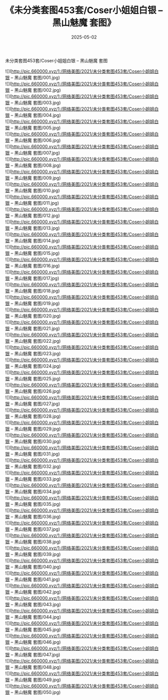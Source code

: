 ﻿---
layout: post
title:  《未分类套图453套/Coser小姐姐白银 – 黑山魅魔 套图》
date:   2025-05-02
img: http://pic.660000.xyz/1:/网络美图/2021/未分类套图453套/Coser小姐姐白银 – 黑山魅魔 套图/000.jpg
categories: [美女, 清纯, 唯美]
---

未分类套图453套/Coser小姐姐白银 – 黑山魅魔 套图

 ![](http://pic.660000.xyz/1:/网络美图/2021/未分类套图453套/Coser小姐姐白银 – 黑山魅魔 套图/001.jpg) <br>![](http://pic.660000.xyz/1:/网络美图/2021/未分类套图453套/Coser小姐姐白银 – 黑山魅魔 套图/002.jpg) <br>![](http://pic.660000.xyz/1:/网络美图/2021/未分类套图453套/Coser小姐姐白银 – 黑山魅魔 套图/003.jpg) <br>![](http://pic.660000.xyz/1:/网络美图/2021/未分类套图453套/Coser小姐姐白银 – 黑山魅魔 套图/004.jpg) <br>![](http://pic.660000.xyz/1:/网络美图/2021/未分类套图453套/Coser小姐姐白银 – 黑山魅魔 套图/005.jpg) <br>![](http://pic.660000.xyz/1:/网络美图/2021/未分类套图453套/Coser小姐姐白银 – 黑山魅魔 套图/006.jpg) <br>![](http://pic.660000.xyz/1:/网络美图/2021/未分类套图453套/Coser小姐姐白银 – 黑山魅魔 套图/007.jpg) <br>![](http://pic.660000.xyz/1:/网络美图/2021/未分类套图453套/Coser小姐姐白银 – 黑山魅魔 套图/008.jpg) <br>![](http://pic.660000.xyz/1:/网络美图/2021/未分类套图453套/Coser小姐姐白银 – 黑山魅魔 套图/009.jpg) <br>![](http://pic.660000.xyz/1:/网络美图/2021/未分类套图453套/Coser小姐姐白银 – 黑山魅魔 套图/010.jpg) <br>![](http://pic.660000.xyz/1:/网络美图/2021/未分类套图453套/Coser小姐姐白银 – 黑山魅魔 套图/011.jpg) <br>![](http://pic.660000.xyz/1:/网络美图/2021/未分类套图453套/Coser小姐姐白银 – 黑山魅魔 套图/012.jpg) <br>![](http://pic.660000.xyz/1:/网络美图/2021/未分类套图453套/Coser小姐姐白银 – 黑山魅魔 套图/013.jpg) <br>![](http://pic.660000.xyz/1:/网络美图/2021/未分类套图453套/Coser小姐姐白银 – 黑山魅魔 套图/014.jpg) <br>![](http://pic.660000.xyz/1:/网络美图/2021/未分类套图453套/Coser小姐姐白银 – 黑山魅魔 套图/015.jpg) <br>![](http://pic.660000.xyz/1:/网络美图/2021/未分类套图453套/Coser小姐姐白银 – 黑山魅魔 套图/016.jpg) <br>![](http://pic.660000.xyz/1:/网络美图/2021/未分类套图453套/Coser小姐姐白银 – 黑山魅魔 套图/017.jpg) <br>![](http://pic.660000.xyz/1:/网络美图/2021/未分类套图453套/Coser小姐姐白银 – 黑山魅魔 套图/018.jpg) <br>![](http://pic.660000.xyz/1:/网络美图/2021/未分类套图453套/Coser小姐姐白银 – 黑山魅魔 套图/019.jpg) <br>![](http://pic.660000.xyz/1:/网络美图/2021/未分类套图453套/Coser小姐姐白银 – 黑山魅魔 套图/020.jpg) <br>![](http://pic.660000.xyz/1:/网络美图/2021/未分类套图453套/Coser小姐姐白银 – 黑山魅魔 套图/021.jpg) <br>![](http://pic.660000.xyz/1:/网络美图/2021/未分类套图453套/Coser小姐姐白银 – 黑山魅魔 套图/022.jpg) <br>![](http://pic.660000.xyz/1:/网络美图/2021/未分类套图453套/Coser小姐姐白银 – 黑山魅魔 套图/023.jpg) <br>![](http://pic.660000.xyz/1:/网络美图/2021/未分类套图453套/Coser小姐姐白银 – 黑山魅魔 套图/024.jpg) <br>![](http://pic.660000.xyz/1:/网络美图/2021/未分类套图453套/Coser小姐姐白银 – 黑山魅魔 套图/025.jpg) <br>![](http://pic.660000.xyz/1:/网络美图/2021/未分类套图453套/Coser小姐姐白银 – 黑山魅魔 套图/026.jpg) <br>![](http://pic.660000.xyz/1:/网络美图/2021/未分类套图453套/Coser小姐姐白银 – 黑山魅魔 套图/027.jpg) <br>![](http://pic.660000.xyz/1:/网络美图/2021/未分类套图453套/Coser小姐姐白银 – 黑山魅魔 套图/028.jpg) <br>![](http://pic.660000.xyz/1:/网络美图/2021/未分类套图453套/Coser小姐姐白银 – 黑山魅魔 套图/029.jpg) <br>![](http://pic.660000.xyz/1:/网络美图/2021/未分类套图453套/Coser小姐姐白银 – 黑山魅魔 套图/030.jpg) <br>![](http://pic.660000.xyz/1:/网络美图/2021/未分类套图453套/Coser小姐姐白银 – 黑山魅魔 套图/031.jpg) <br>![](http://pic.660000.xyz/1:/网络美图/2021/未分类套图453套/Coser小姐姐白银 – 黑山魅魔 套图/032.jpg) <br>![](http://pic.660000.xyz/1:/网络美图/2021/未分类套图453套/Coser小姐姐白银 – 黑山魅魔 套图/033.jpg) <br>![](http://pic.660000.xyz/1:/网络美图/2021/未分类套图453套/Coser小姐姐白银 – 黑山魅魔 套图/034.jpg) <br>![](http://pic.660000.xyz/1:/网络美图/2021/未分类套图453套/Coser小姐姐白银 – 黑山魅魔 套图/035.jpg) <br>![](http://pic.660000.xyz/1:/网络美图/2021/未分类套图453套/Coser小姐姐白银 – 黑山魅魔 套图/036.jpg) <br>![](http://pic.660000.xyz/1:/网络美图/2021/未分类套图453套/Coser小姐姐白银 – 黑山魅魔 套图/037.jpg) <br>![](http://pic.660000.xyz/1:/网络美图/2021/未分类套图453套/Coser小姐姐白银 – 黑山魅魔 套图/038.jpg) <br>![](http://pic.660000.xyz/1:/网络美图/2021/未分类套图453套/Coser小姐姐白银 – 黑山魅魔 套图/039.jpg) <br>![](http://pic.660000.xyz/1:/网络美图/2021/未分类套图453套/Coser小姐姐白银 – 黑山魅魔 套图/040.jpg) <br>![](http://pic.660000.xyz/1:/网络美图/2021/未分类套图453套/Coser小姐姐白银 – 黑山魅魔 套图/041.jpg) <br>![](http://pic.660000.xyz/1:/网络美图/2021/未分类套图453套/Coser小姐姐白银 – 黑山魅魔 套图/042.jpg) <br>![](http://pic.660000.xyz/1:/网络美图/2021/未分类套图453套/Coser小姐姐白银 – 黑山魅魔 套图/043.jpg) <br>![](http://pic.660000.xyz/1:/网络美图/2021/未分类套图453套/Coser小姐姐白银 – 黑山魅魔 套图/044.jpg) <br>![](http://pic.660000.xyz/1:/网络美图/2021/未分类套图453套/Coser小姐姐白银 – 黑山魅魔 套图/045.jpg) <br>![](http://pic.660000.xyz/1:/网络美图/2021/未分类套图453套/Coser小姐姐白银 – 黑山魅魔 套图/046.jpg) <br>![](http://pic.660000.xyz/1:/网络美图/2021/未分类套图453套/Coser小姐姐白银 – 黑山魅魔 套图/047.jpg) <br>![](http://pic.660000.xyz/1:/网络美图/2021/未分类套图453套/Coser小姐姐白银 – 黑山魅魔 套图/048.jpg) <br>![](http://pic.660000.xyz/1:/网络美图/2021/未分类套图453套/Coser小姐姐白银 – 黑山魅魔 套图/049.jpg) <br>![](http://pic.660000.xyz/1:/网络美图/2021/未分类套图453套/Coser小姐姐白银 – 黑山魅魔 套图/050.jpg) <br>